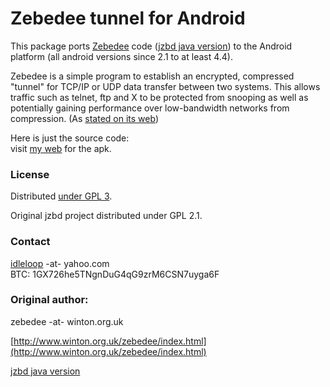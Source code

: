 Zebedee tunnel for Android
==============================

This package ports [Zebedee](http://www.winton.org.uk/zebedee/index.html) code ([jzbd java version](http://sourceforge.net/projects/zebedee/files/jzbd/20011010)) to the Android platform (all android versions since 2.1 to at least 4.4).

Zebedee is a simple program to establish an encrypted, compressed "tunnel" for TCP/IP or UDP data transfer between two systems. This allows traffic such as telnet, ftp and X to be protected from snooping as well as potentially gaining performance over low-bandwidth networks from compression. (As [stated on its web](http://www.winton.org.uk/zebedee/))

Here is just the source code:   
visit [my web](http://www.angelfire.com/ego2/idleloop/zebedee.html) for the apk.

### License

Distributed [under GPL 3](http://www.gnu.org/licenses/gpl-3.0.html).

Original jzbd project distributed under GPL 2.1.

### Contact

[idleloop](http://www.angelfire.com/ego2/idleloop/) -at- yahoo.com   
BTC: 1GX726he5TNgnDuG4qG9zrM6CSN7uyga6F

### Original author:

zebedee -at- winton.org.uk

[http://www.winton.org.uk/zebedee/index.html](http://www.winton.org.uk/zebedee/index.html)

[jzbd java version](http://sourceforge.net/projects/zebedee/files/jzbd/20011010)